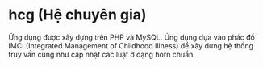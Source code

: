 # hcg (Hệ chuyên gia)
Ứng dụng được xây dựng trên PHP và MySQL.
Ứng dụng dựa vào phác đồ IMCI (Integrated Management of Childhood Illness) để xây dựng hệ thống truy vấn cũng như cập nhật các luật ở dạng horn chuẩn.

